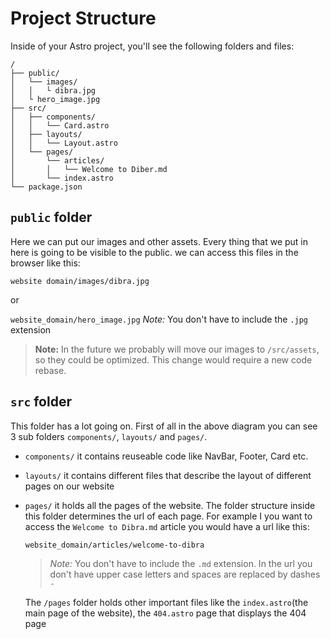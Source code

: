 # Project Structure

Inside of your Astro project, you'll see the following folders and files:

```
/
├── public/
│   └── images/
│   │   └ dibra.jpg
│   └ hero_image.jpg
├── src/
│   ├── components/
│   │   └── Card.astro
│   ├── layouts/
│   │   └── Layout.astro
│   └── pages/
│       └── articles/
│       │   └── Welcome to Diber.md
│       └── index.astro
└── package.json
```

## `public` folder

Here we can put our images and other assets.
Every thing that we put in here is going to be visible to the public.
we can access this files in the browser like this:

`website domain/images/dibra.jpg`

or

`website_domain/hero_image.jpg` _Note:_ You don't have to include the `.jpg` extension

> **Note:**
> In the future we probably will move our images to `/src/assets`, so they could be optimized.
> This change would require a new code rebase.

## `src` folder

This folder has a lot going on. First of all in the above diagram you can see 3 sub folders `components/`, `layouts/` and `pages/`.

- `components/` it contains reuseable code like NavBar, Footer, Card etc.
- `layouts/` it contains different files that describe the layout of different pages on our website
- `pages/` it holds all the pages of the website. The folder structure inside this folder determines the url of each page. For example I you want to access the `Welcome to Dibra.md` article you would have a url like this:

  `website_domain/articles/welcome-to-dibra`

  > _Note:_ You don't have to include the `.md` extension. In the url you don't have upper case letters and spaces are replaced by dashes `-`

  The `/pages` folder holds other important files like the `index.astro`(the main page of the website), the `404.astro` page that displays the 404 page

